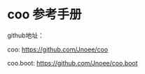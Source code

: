 # coo 参考手册

github地址：

coo: https://github.com/Jnoee/coo

coo.boot: https://github.com/Jnoee/coo.boot
